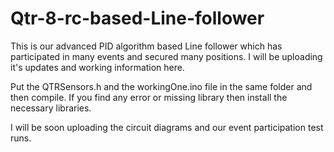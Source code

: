 # Qtr-8-rc-based-Line-follower
This is our advanced PID algorithm based Line follower which has participated in many events and secured many positions. I will be uploading it's updates and working information here.


Put the QTRSensors.h and the workingOne.ino file in the same folder and then compile.
If you find any error or missing library then install the necessary libraries.

I will be soon uploading the circuit diagrams and our event participation test runs.
